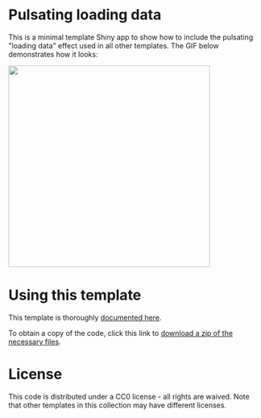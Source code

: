 # Pulsating loading data

This is a minimal template Shiny app to show how to include the pulsating "loading data" effect used in all other templates. The GIF below demonstrates how it looks:

<img src="/pulsating-loading-data.gif" width="400">

# Using this template

This template is thoroughly [documented here](https://martinjhnhadley.github.io/OxfordIDN_Shiny-App-Templates/advanced-shiny-features/loading-data/).

To obtain a copy of the code, click this link to [download a zip of the necessary files](https://minhaskamal.github.io/DownGit/#/home?url=https://github.com/martinjhnhadley/OxfordIDN_Shiny-App-Templates/tree/gh-pages/advanced-shiny-features/loading-data/shiny-app).

# License

This code is distributed under a CC0 license - all rights are waived. Note that other templates in this collection may have different licenses.

